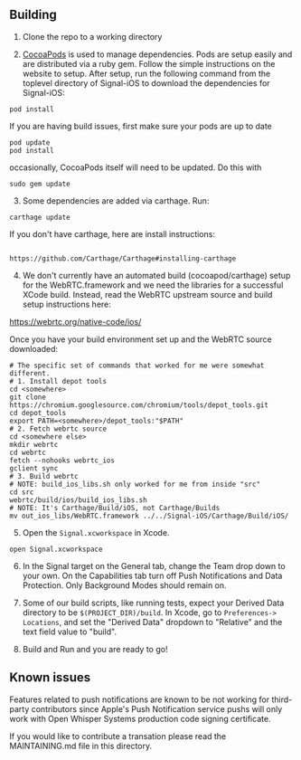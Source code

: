 ## Building

1) Clone the repo to a working directory

2) [CocoaPods](http://cocoapods.org) is used to manage dependencies. Pods are setup easily and are distributed via a ruby gem. Follow the simple instructions on the website to setup. After setup, run the following command from the toplevel directory of Signal-iOS to download the dependencies for Signal-iOS:

```
pod install
```
If you are having build issues, first make sure your pods are up to date
```
pod update
pod install
```
occasionally, CocoaPods itself will need to be updated. Do this with
```
sudo gem update
```

3) Some dependencies are added via carthage. Run:
```
carthage update
```
If you don't have carthage, here are install instructions:

```

https://github.com/Carthage/Carthage#installing-carthage

```

4) We don't currently have an automated build (cocoapod/carthage) setup for
the WebRTC.framework and we need the libraries for a successful XCode build. 
Instead, read the WebRTC upstream source and build setup instructions here:

https://webrtc.org/native-code/ios/

Once you have your build environment set up and the WebRTC source downloaded:

    # The specific set of commands that worked for me were somewhat different.
    # 1. Install depot tools
    cd <somewhere>
    git clone https://chromium.googlesource.com/chromium/tools/depot_tools.git
    cd depot_tools
    export PATH=<somewhere>/depot_tools:"$PATH"
    # 2. Fetch webrtc source
    cd <somewhere else>
    mkdir webrtc
    cd webrtc
    fetch --nohooks webrtc_ios
    gclient sync
    # 3. Build webrtc
    # NOTE: build_ios_libs.sh only worked for me from inside "src"
    cd src
    webrtc/build/ios/build_ios_libs.sh
    # NOTE: It's Carthage/Build/iOS, not Carthage/Builds
    mv out_ios_libs/WebRTC.framework ../../Signal-iOS/Carthage/Build/iOS/


5) Open the `Signal.xcworkspace` in Xcode.

```
open Signal.xcworkspace

```

6) In the Signal target on the General tab, change the Team drop down to your own. On the Capabilities tab turn off Push Notifications and Data Protection. Only Background Modes should remain on.

7) Some of our build scripts, like running tests, expect your Derived
Data directory to be `$(PROJECT_DIR)/build`. In Xcode, go to `Preferences-> Locations`,
and set the "Derived Data" dropdown to "Relative" and the text field
value to "build".

8) Build and Run and you are ready to go!

## Known issues

Features related to push notifications are known to be not working for third-party contributors since Apple's Push Notification service pushs will only work with Open Whisper Systems production code signing certificate.

If you would like to contribute a transation please read the MAINTAINING.md file in this directory.

